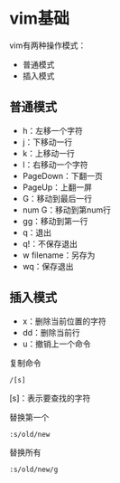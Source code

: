 # vim基础

vim有两种操作模式：

- 普通模式
- 插入模式

## 普通模式

- h：左移一个字符
- j：下移动一行
- k：上移动一行
- l：右移动一个字符
- PageDown：下翻一页
- PageUp：上翻一屏
- G：移动到最后一行
- num G：移动到第num行
- gg：移动到第一行
- q：退出
- q!：不保存退出
- w filename：另存为
- wq：保存退出

## 插入模式

- x：删除当前位置的字符
- dd：删除当前行
- u：撤销上一个命令

复制命令

    /[s]

[s]：表示要查找的字符

替换第一个

    :s/old/new

替换所有

    :s/old/new/g